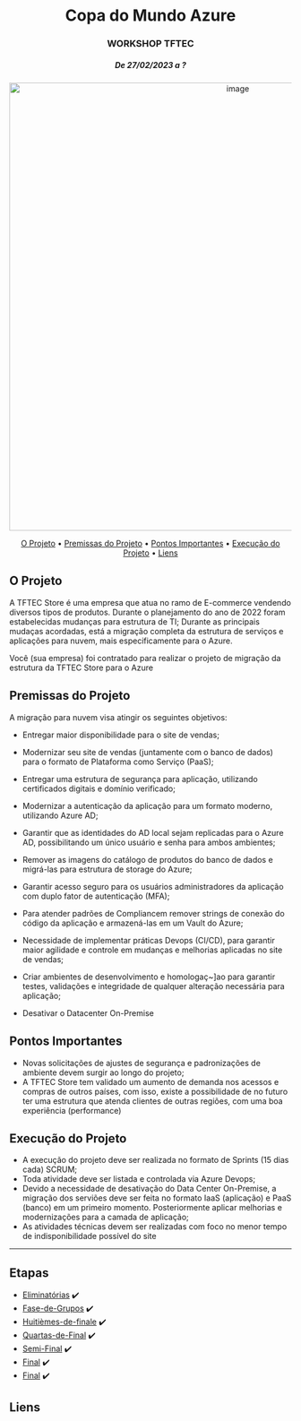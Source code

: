 <h1 align="center">
Copa do Mundo Azure
</h1>

<h3 align="center">
WORKSHOP TFTEC 
</h3>

<h5 align="center">
De 27/02/2023 a ?
</h5>

<p align="center">
<img style="width:800px" alt="image" src="https://user-images.githubusercontent.com/43493818/201467790-2ef5760e-1bc4-40dd-8b05-be1e0e66bef1.png">
</p>

<p align="center">
 <a href="#o-projeto">O Projeto</a> • 
 <a href="#premissasdoprojeto">Premissas do Projeto</a> •
 <a href="#pontos-importantes">Pontos Importantes</a> • 
 <a href="#exécution-du-projet">Execução do Projeto</a> • 
 <a href="#liens">Liens</a> 
 </p>
 
## **O Projeto**
 A TFTEC Store é uma empresa que atua no ramo de E-commerce vendendo diversos tipos de produtos.
 Durante o planejamento do ano de 2022 foram estabelecidas mudanças para estrutura de TI;
 Durante as principais mudaças acordadas, está a migração completa da estrutura de serviços e aplicações para nuvem, mais especificamente para o Azure.
 
 Você (sua empresa) foi contratado para realizar o projeto de migração da estrutura da TFTEC Store para o Azure


## **Premissas do Projeto**
A migração para nuvem visa atingir os seguintes objetivos:
 - Entregar maior disponibilidade para o site de vendas;
 - Modernizar seu site de vendas (juntamente com o banco de dados) para o formato de Plataforma como Serviço (PaaS);
 - Entregar uma estrutura de segurança para aplicação, utilizando certificados digitais e domínio verificado;
 - Modernizar a autenticação da aplicação para um formato moderno, utilizando Azure AD;
 - Garantir que as identidades do AD local sejam replicadas para o Azure AD, possibilitando um único usuário e senha para ambos ambientes;

- Remover as imagens do catálogo de produtos do banco de dados e migrá-las para estrutura de storage do Azure;
- Garantir acesso seguro para os usuários administradores da aplicação com duplo fator de autenticação (MFA);
- Para atender padrões de Compliancem remover strings de conexão do código da aplicação e armazená-las em um Vault do Azure;
- Necessidade de implementar práticas Devops (CI/CD), para garantir maior agilidade e controle em mudanças e melhorias aplicadas no site de vendas;
- Criar ambientes de desenvolvimento e homologaç~]ao para garantir testes, validações e integridade de qualquer alteração necessária para aplicação;
- Desativar o Datacenter On-Premise


## **Pontos Importantes**
 - Novas solicitações de ajustes de segurança e padronizações de ambiente devem surgir ao longo do projeto;
 - A TFTEC Store tem validado um aumento de demanda nos acessos e compras de outros países, com isso, existe a possibilidade de no futuro ter uma estrutura que atenda clientes de outras regiões, com uma boa experiência (performance)

## **Execução do Projeto**
 - A execução do projeto deve ser realizada no formato de Sprints (15 dias cada) SCRUM;
 - Toda atividade deve ser listada e controlada via Azure Devops;
 - Devido a necessidade de desativação do Data Center On-Premise, a migração dos serviões deve ser feita no formato IaaS (aplicação) e PaaS (banco) em um primeiro momento. Posteriormente aplicar melhorias e modernizações para a camada de aplicação;
 - As atividades técnicas devem ser realizadas com foco no menor tempo de indisponibilidade possível do site


---

## **Etapas**
- [Eliminatórias](https://github.com/Kastrupf/coupe-du-monde-azure/blob/main/etapes/eliminatoires.md) ✔️
- [Fase-de-Grupos](https://github.com/Kastrupf/coupe-du-monde-azure/blob/main/etapes/phase-de-groupes.md) ✔️
- [Huitièmes-de-finale](https://github.com/Kastrupf/coupe-du-monde-azure/blob/main/etapes/huitiemes-de-finale.md) ✔️
- [Quartas-de-Final](https://github.com/Kastrupf/coupe-du-monde-azure/blob/main/etapes/quarts-de-finale.md) ✔️
- [Semi-Final](https://github.com/Kastrupf/coupe-du-monde-azure/blob/main/etapes/demi-finale.md) ✔️
- [Final](https://github.com/Kastrupf/coupe-du-monde-azure/blob/26c00f3299c5e0bfae68a9615070992a4b8902d9/etapes/finale.md) ✔️
- [Final](https://github.com/Kastrupf/coupe-du-monde-azure/blob/main/etapes/finale.md) ✔️


## **Liens**
